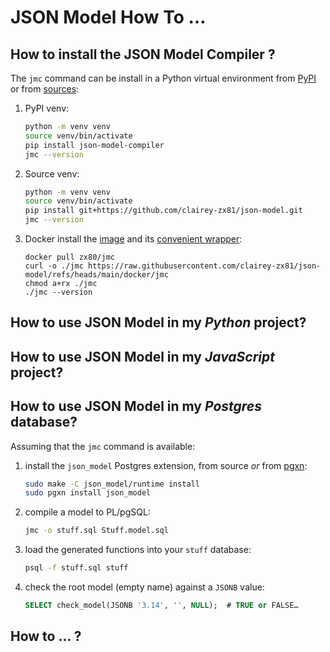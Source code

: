 # JSON Model How To …

## How to install the JSON Model Compiler ?

The `jmc` command can be install in a Python virtual environment from
[PyPI](https://pypi.org/project/json-model-compiler/) or from
[sources](https://github.com/clairey-zx81/json-model):

1. PyPI venv:

   ```sh
   python -m venv venv
   source venv/bin/activate
   pip install json-model-compiler
   jmc --version
   ```

2. Source venv:

   ```sh
   python -m venv venv
   source venv/bin/activate
   pip install git+https://github.com/clairey-zx81/json-model.git
   jmc --version
   ```

3. Docker install the [image](https://hub.docker.com/r/zx80/jmc) and its
   [convenient wrapper](https://github.com/clairey-zx81/json-model/blob/main/docker/jmc):

   ```
   docker pull zx80/jmc
   curl -o ./jmc https://raw.githubusercontent.com/clairey-zx81/json-model/refs/heads/main/docker/jmc
   chmod a+rx ./jmc
   ./jmc --version
   ```

## How to use JSON Model in my _Python_ project?

## How to use JSON Model in my _JavaScript_ project?

## How to use JSON Model in my _Postgres_ database?

Assuming that the `jmc` command is available:

1. install the `json_model` Postgres extension, from source _or_
   from [pgxn](https://pgxn.org/dist/json_model/):

   ```sh
   sudo make -C json_model/runtime install
   sudo pgxn install json_model
   ```

2. compile a model to PL/pgSQL:

   ```sh
   jmc -o stuff.sql Stuff.model.sql
   ```

3. load the generated functions into your `stuff` database:

   ```sh
   psql -f stuff.sql stuff
   ```

4. check the root model (empty name) against a `JSONB` value:

   ```sql
   SELECT check_model(JSONB '3.14', '', NULL);  # TRUE or FALSE…
   ```

## How to … ?

